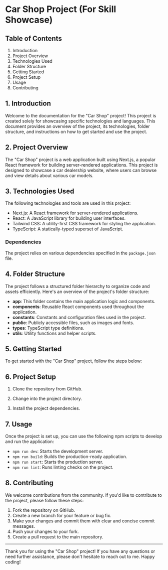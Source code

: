 # Car Shop Project (For Skill Showcase)

## Table of Contents

1. Introduction
2. Project Overview
3. Technologies Used
4. Folder Structure
5. Getting Started
6. Project Setup
7. Usage
8. Contributing

## 1. Introduction

Welcome to the documentation for the "Car Shop" project! This project is created solely for showcasing specific technologies and languages. This document provides an overview of the project, its technologies, folder structure, and instructions on how to get started and use the project.

## 2. Project Overview

The "Car Shop" project is a web application built using Next.js, a popular React framework for building server-rendered applications. This project is designed to showcase a car dealership website, where users can browse and view details about various car models.

## 3. Technologies Used

The following technologies and tools are used in this project:

- Next.js: A React framework for server-rendered applications.
- React: A JavaScript library for building user interfaces.
- Tailwind CSS: A utility-first CSS framework for styling the application.
- TypeScript: A statically-typed superset of JavaScript.


### Dependencies

The project relies on various dependencies specified in the `package.json` file.

## 4. Folder Structure

The project follows a structured folder hierarchy to organize code and assets efficiently. Here's an overview of the project's folder structure:

- **app**: This folder contains the main application logic and components.
- **components**: Reusable React components used throughout the application.
- **constants**: Constants and configuration files used in the project.
- **public**: Publicly accessible files, such as images and fonts.
- **types**: TypeScript type definitions.
- **utils**: Utility functions and helper scripts.

## 5. Getting Started

To get started with the "Car Shop" project, follow the steps below:

## 6. Project Setup

1. Clone the repository from GitHub.

2. Change into the project directory.

3. Install the project dependencies.

## 7. Usage

Once the project is set up, you can use the following npm scripts to develop and run the application:

- `npm run dev`: Starts the development server.
- `npm run build`: Builds the production-ready application.
- `npm run start`: Starts the production server.
- `npm run lint`: Runs linting checks on the project.

## 8. Contributing

We welcome contributions from the community. If you'd like to contribute to the project, please follow these steps:

1. Fork the repository on GitHub.
2. Create a new branch for your feature or bug fix.
3. Make your changes and commit them with clear and concise commit messages.
4. Push your changes to your fork.
5. Create a pull request to the main repository.


---

Thank you for using the "Car Shop" project! If you have any questions or need further assistance, please don't hesitate to reach out to me. Happy coding!
